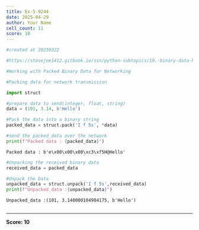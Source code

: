 ```yaml
---
title: Ex-5-9244
date: 2025-04-29
author: Your Name
cell_count: 11
score: 10
---
```


```python
#created at 20250322
```


```python
#https://stevejoe1412.gitbook.io/ssn/python-subtopics/19.-binary-data-handling
```


```python
#Working with Packed Binary Data for Networking 
```


```python
#Packing data for network transmission
```


```python
import struct
```


```python
#prepare data to send(integer, float, string)
data = (101, 3.14, b'Hello')
```


```python
#Pack the data into a binary string 
packed_data = struct.pack('I f 5s', *data)
```


```python
#send the packed_data over the network
print(f"Packed data : {packed_data}")
```

    Packed data : b'e\x00\x00\x00\xc3\xf5H@Hello'



```python
#Unpacking the received binary data 
received_data = packed_data
```


```python
#Unpack the Data
unpacked_data = struct.unpack('I f 5s',received_data)
print(f"Unpacked_data :{unpacked_data}")
```

    Unpacked_data :(101, 3.140000104904175, b'Hello')



```python

```


---
**Score: 10**